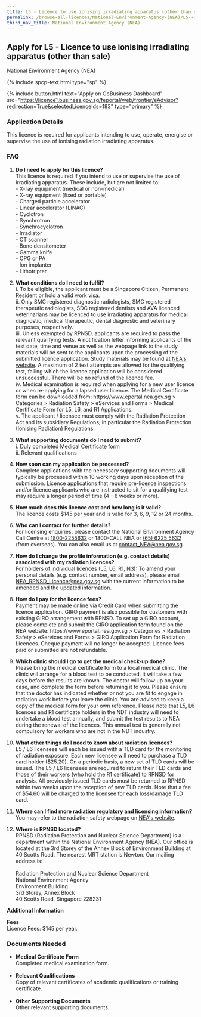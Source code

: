 ```yaml
---
title: L5 - Licence to use ionising irradiating apparatus (other than sale)
permalink: /browse-all-licences/National-Environment-Agency-(NEA)/L5---Licence-to-use-ionising-irradiating-apparatus-(other-than-sale)
third_nav_title: National Environment Agency (NEA)
---
```


## Apply for L5 - Licence to use ionising irradiating apparatus (other than sale)

National Environment Agency (NEA)

{% include spcp-text.html type="sp" %}

{% include button.html text="Apply on GoBusiness Dashboard" src="https://licence1.business.gov.sg/feportal/web/frontier/eAdvisor?redirection=True&selectedLicenceIds=183" type="primary" %}

### Application Details

<p>This licence is required for applicants intending to use, operate, energise or supervise the use of ionising radiation irradiating apparatus.</p>
<h3>FAQ</h3>
<ol>
<li>
<p><strong>Do I need to apply for this licence?</strong><br />This licence is required if you intend to use or supervise the use of irradiating apparatus. These include, but are not limited to:<br />- X-ray equipment (medical or non-medical)<br />- X-ray equipment (fixed or portable)<br />- Charged particle accelerator<br />- Linear accelerator (LINAC) <br />- Cyclotron <br />- Synchrotron <br />- Synchrocyclotron <br />- Irradiator <br />- CT scanner <br />- Bone densitometer <br />- Gamma knife <br />- OPG or PA <br />- Ion implanter <br />- Lithotripter</p>
</li>
<li>
<p><strong>What conditions do I need to fulfil?</strong><br />i. To be eligible, the applicant must be a Singapore Citizen, Permanent Resident or hold a valid work visa.<br />ii. Only SMC registered diagnostic radiologists, SMC registered therapeutic radiologists, SDC registered dentists and AVA licenced veterinarians may be licenced to use irradiating apparatus for medical diagnostic, medical therapeutic, dental diagnostic and veterinary purposes, respectively.<br />iii. Unless exempted by RPNSD, applicants are required to pass the relevant qualifying tests. A notification letter informing applicants of the test date, time and venue as well as the webpage link to the study materials will be sent to the applicants upon the processing of the submitted licence application. Study materials may be found at <a href="http://www.nea.gov.sg/anti-pollution-radiation-protection/radiation-protection/radiation-protection-services" target="_blank" rel="noopener">NEA's website</a>.  A maximum of 2 test attempts are allowed for the qualifying test, failing which the licence application will be considered unsuccessful. There will be no refund of the licence fee. <br />iv. Medical examination is required when applying for a new user licence or when re-applying for a lapsed user licence. The Medical Certificate form can be downloaded from: https://www.eportal.nea.gov.sg > Categories > Radiation Safety > eServices and Forms > Medical Certificate Form for L5, L6, and R1 Applications. <br />v. The applicant / licensee must comply with the Radiation Protection Act and its subsidiary Regulations, in particular the Radiation Protection (Ionising Radiation) Regulations.</p>
</li>
<li>
<p><strong>What supporting documents do I need to submit?</strong><br />i. Duly completed Medical Certificate form<br />ii. Relevant qualifications</p>
</li>
<li>
<p><strong>How soon can my application be processed?</strong><br />Complete applications with the necessary supporting documents will typically be processed within 10 working days upon reception of the submission. Licence applications that require pre-licence inspections and/or licence applicants who are instructed to sit for a qualifying test may require a longer period of time (4 - 8 weeks or more).</p>
</li>
<li>
<p><strong>How much does this licence cost and how long is it valid?</strong><br />The licence costs $145 per year and is valid for 3, 6, 9, 12 or 24 months.</p>
</li>
<li>
<p><strong>Who can I contact for further details?</strong><br />For licensing enquiries, please contact the National Environment Agency Call Centre at <a href="tel:18002255632" target="_blank" rel="noopener">1800-2255632</a> or 1800-CALL NEA or <a href="tel:6562255632" target="_blank" rel="noopener">(65) 6225 5632</a> (from overseas). You can also email us at <a href="mailto:contact_NEA@nea.gov.sg" target="_blank" rel="noopener">contact_NEA@nea.gov.sg</a>.</p>
</li>
<li>
<p><strong>How do I change the profile information (e.g. contact details) associated with my radiation licences?<br /></strong>For holders of individual licences (L5, L6, R1, N3): To amend your personal details (e.g. contact number, email address), please email <a href="mailto:NEA_RPNSD_Licence@nea.gov.sg" target="_blank" rel="noopener">NEA_RPNSD_Licence@nea.gov.sg</a> with the current information to be amended and the updated information.</p>
</li>
<li>
<p><strong>How do I pay for the licence fees?<br /></strong>Payment may be made online via Credit Card when submitting the licence application. GIRO payment is also possible for customers with existing GIRO arrangement with RPNSD. To set up a GIRO account, please complete and submit the GIRO application form found on the NEA website: https://www.eportal.nea.gov.sg > Categories > Radiation Safety > eServices and Forms > GIRO Application Form for Radiation Licences. Cheque payment will no longer be accepted. Licence fees paid or submitted are not refundable.</p>
</li>
<li>
<p><strong>Which clinic should I go to get the medical check-up done?</strong><br />Please bring the medical certificate form to a local medical clinic. The clinic will arrange for a blood test to be conducted. It will take a few days before the results are known. The doctor will follow up on your case, and complete the form before returning it to you. Please ensure that the doctor has indicated whether or not you are fit to engage in radiation work before you leave the clinic. You are advised to keep a copy of the medical form for your own reference. Please note that L5, L6 licences and R1 certificate holders in the NDT industry will need to undertake a blood test annually, and submit the test results to NEA during the renewal of the licences. This annual test is generally not compulsory for workers who are not in the NDT industry.</p>
</li>
<li>
<p><strong>What other things do I need to know about radiation licences?</strong><br />L5 / L6 licensees will each be issued with a TLD card for the monitoring of radiation exposure. Each new licensee will need to purchase a TLD card holder ($25.20). On a periodic basis, a new set of TLD cards will be issued. The L5 / L6 licensees are required to return their TLD cards and those of their workers (who hold the R1 certificate) to RPNSD for analysis. All previously issued TLD cards must be returned to RPNSD within two weeks upon the reception of new TLD cards. Note that a fee of $54.60 will be charged to the licensee for each loss/damage TLD card.</p>
</li>
<li>
<p><strong>Where can I find more radiation regulatory and licensing information?</strong><br />You may refer to the radiation safety webpage on <a href="https://www.nea.gov.sg/our-services/radiation-safety" target="_blank" rel="noopener">NEA's website</a>.</p>
</li>
<li>
<p><strong>Where is RPNSD located?</strong><br />RPNSD (Radiation Protection and Nuclear Science Department) is a department within the National Environment Agency (NEA). Our office is located at the 3rd Storey of the Annex Block of Environment Building at 40 Scotts Road. The nearest MRT station is Newton. Our mailing address is: <br /><br />Radiation Protection and Nuclear Science Department<br />National Environment Agency<br />Environment Building<br />3rd Storey, Annex Block<br />40 Scotts Road, Singapore 228231</p>
</li>
</ol>

**Additional Information**

<p><strong>Fees</strong><br />Licence Fees: $145 per year.</p>

### Documents Needed

<ul>
<li><strong>Medical Certificate Form</strong><br />Completed medical examination form.<br /><br /></li>
<li><strong>Relevant Qualifications</strong><br />Copy of relevant certificates of academic qualifications or training certificate.<br /><br /></li>
<li><strong>Other Supporting Documents</strong><br />Other relevant supporting documents.</li>
</ul>

